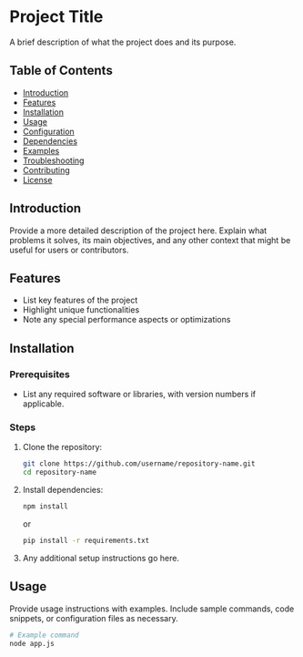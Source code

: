 # Project Title

A brief description of what the project does and its purpose.

## Table of Contents

- [Introduction](#introduction)
- [Features](#features)
- [Installation](#installation)
- [Usage](#usage)
- [Configuration](#configuration)
- [Dependencies](#dependencies)
- [Examples](#examples)
- [Troubleshooting](#troubleshooting)
- [Contributing](#contributing)
- [License](#license)

## Introduction

Provide a more detailed description of the project here. Explain what problems it solves, its main objectives, and any other context that might be useful for users or contributors.

## Features

- List key features of the project
- Highlight unique functionalities
- Note any special performance aspects or optimizations

## Installation

### Prerequisites

- List any required software or libraries, with version numbers if applicable.

### Steps

1. Clone the repository:
    ```bash
    git clone https://github.com/username/repository-name.git
    cd repository-name
    ```
2. Install dependencies:
    ```bash
    npm install
    ```
   or 
    ```bash
    pip install -r requirements.txt
    ```
3. Any additional setup instructions go here.

## Usage

Provide usage instructions with examples. Include sample commands, code snippets, or configuration files as necessary.

```bash
# Example command
node app.js
